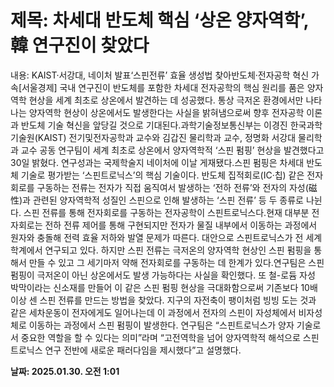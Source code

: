 # **제목: 차세대 반도체 핵심 ‘상온 양자역학’, 韓 연구진이 찾았다**

  내용: KAIST·서강대, 네이처 발표‘스핀전류’ 효율 생성법 찾아반도체·전자공학 혁신 가속[서울경제] 국내 연구진이 반도체를 포함한 차세대 전자공학의 핵심 원리를 품은 양자역학 현상을 세계 최초로 상온에서 발견하는 데 성공했다. 통상 극저온 환경에서만 나타나는 양자역학 현상이 상온에서도 발생한다는 사실을 밝혀냄으로써 향후 전자공학 이론과 반도체 기술 혁신을 앞당길 것으로 기대된다.과학기술정보통신부는 이경진 한국과학기술원(KAIST) 전기및전자공학과 교수와 김갑진 물리학과 교수, 정명화 서강대 물리학과 교수 공동 연구팀이 세계 최초로 상온에서 양자역학적 ‘스핀 펌핑’ 현상을 발견했다고 30일 밝혔다. 연구성과는 국제학술지 네이처에 이날 게재됐다.스핀 펌핑은 차세대 반도체 기술로 평가받는 ‘스핀트로닉스’의 핵심 기술이다. 반도체 집적회로(IC·칩) 같은 전자회로를 구동하는 전류는 전자가 직접 움직여서 발생하는 ‘전하 전류’와 전자의 자성(磁性)과 관련된 양자역학적 성질인 스핀으로 인해 발생하는 ‘스핀 전류’ 등 두 종류로 나뉜다. 스핀 전류를 통해 전자회로를 구동하는 전자공학이 스핀트로닉스다.현재 대부분 전자회로는 전하 전류 제어를 통해 구현되지만 전자가 물질 내부에서 이동하는 과정에서 원자와 충돌해 전력 효율 저하와 발열 문제가 따른다. 대안으로 스핀트로닉스가 전 세계 학계에서 연구되고 있다. 하지만 스핀 전류는 극저온의 양자역학 현상인 스핀 펌핑을 통해서 만들 수 있고 그 세기마저 약해 전자회로를 구동하는 데 한계가 있다.연구팀은 스핀 펌핑이 극저온이 아닌 상온에서도 발생 가능하다는 사실을 확인했다. 또 철-로듐 자성 박막이라는 신소재를 만들어 이 같은 스핀 펌핑 현상을 극대화함으로써 기존보다 10배 이상 센 스핀 전류를 만드는 방법을 찾았다. 지구의 자전축이 팽이처럼 빙빙 도는 것과 같은 세차운동이 전자에게도 일어나는데 이 과정에서 전자의 스핀이 자성체에서 비자성체로 이동하는 과정에서 스핀 펌핑이 발생한다. 연구팀은 “스핀트로닉스가 양자 기술로서 중요한 역할을 할 수 있다는 의미”라며 “고전역학을 넘어 양자역학적 해석으로 스핀트로닉스 연구 전반에 새로운 패러다임을 제시했다”고 설명했다.

  **날짜: 2025.01.30. 오전 1:01**
